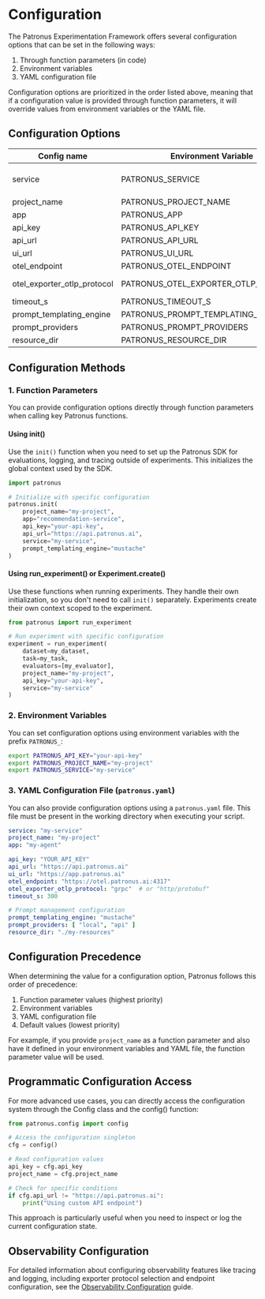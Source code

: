 # Configuration

The Patronus Experimentation Framework offers several configuration options that can be set in the following ways:

1. Through function parameters (in code)
1. Environment variables
1. YAML configuration file

Configuration options are prioritized in the order listed above, meaning that if a configuration value is provided through function parameters, it will override values from environment variables or the YAML file.

## Configuration Options

| Config name                 | Environment Variable                 | Default Value                                                                      |
| --------------------------- | ------------------------------------ | ---------------------------------------------------------------------------------- |
| service                     | PATRONUS_SERVICE                     | Defaults to value retrieved from `OTEL_SERVICE_NAME` env var or `platform.node()`. |
| project_name                | PATRONUS_PROJECT_NAME                | `Global`                                                                           |
| app                         | PATRONUS_APP                         | `default`                                                                          |
| api_key                     | PATRONUS_API_KEY                     |                                                                                    |
| api_url                     | PATRONUS_API_URL                     | `https://api.patronus.ai`                                                          |
| ui_url                      | PATRONUS_UI_URL                      | `https://app.patronus.ai`                                                          |
| otel_endpoint               | PATRONUS_OTEL_ENDPOINT               | `https://otel.patronus.ai:4317`                                                    |
| otel_exporter_otlp_protocol | PATRONUS_OTEL_EXPORTER_OTLP_PROTOCOL | Falls back to OTEL env vars, defaults to `grpc`                                    |
| timeout_s                   | PATRONUS_TIMEOUT_S                   | `300`                                                                              |
| prompt_templating_engine    | PATRONUS_PROMPT_TEMPLATING_ENGINE    | `f-string`                                                                         |
| prompt_providers            | PATRONUS_PROMPT_PROVIDERS            | `["local", "api"]`                                                                 |
| resource_dir                | PATRONUS_RESOURCE_DIR                | `./patronus`                                                                       |

## Configuration Methods

### 1. Function Parameters

You can provide configuration options directly through function parameters when calling key Patronus functions.

#### Using init()

Use the `init()` function when you need to set up the Patronus SDK for evaluations, logging, and tracing outside of experiments. This initializes the global context used by the SDK.

```python
import patronus

# Initialize with specific configuration
patronus.init(
    project_name="my-project",
    app="recommendation-service",
    api_key="your-api-key",
    api_url="https://api.patronus.ai",
    service="my-service",
    prompt_templating_engine="mustache"
)
```

#### Using run_experiment() or Experiment.create()

Use these functions when running experiments. They handle their own initialization, so you don't need to call `init()` separately. Experiments create their own context scoped to the experiment.

```python
from patronus import run_experiment

# Run experiment with specific configuration
experiment = run_experiment(
    dataset=my_dataset,
    task=my_task,
    evaluators=[my_evaluator],
    project_name="my-project",
    api_key="your-api-key",
    service="my-service"
)
```

### 2. Environment Variables

You can set configuration options using environment variables with the prefix `PATRONUS_`:

```bash
export PATRONUS_API_KEY="your-api-key"
export PATRONUS_PROJECT_NAME="my-project"
export PATRONUS_SERVICE="my-service"
```

### 3. YAML Configuration File (`patronus.yaml`)

You can also provide configuration options using a `patronus.yaml` file. This file must be present in the working directory when executing your script.

```yaml
service: "my-service"
project_name: "my-project"
app: "my-agent"

api_key: "YOUR_API_KEY"
api_url: "https://api.patronus.ai"
ui_url: "https://app.patronus.ai"
otel_endpoint: "https://otel.patronus.ai:4317"
otel_exporter_otlp_protocol: "grpc"  # or "http/protobuf"
timeout_s: 300

# Prompt management configuration
prompt_templating_engine: "mustache"
prompt_providers: [ "local", "api" ]
resource_dir: "./my-resources"
```

## Configuration Precedence

When determining the value for a configuration option, Patronus follows this order of precedence:

1. Function parameter values (highest priority)
1. Environment variables
1. YAML configuration file
1. Default values (lowest priority)

For example, if you provide `project_name` as a function parameter and also have it defined in your environment variables and YAML file, the function parameter value will be used.

## Programmatic Configuration Access

For more advanced use cases, you can directly access the configuration system through the Config class and the config() function:

```python
from patronus.config import config

# Access the configuration singleton
cfg = config()

# Read configuration values
api_key = cfg.api_key
project_name = cfg.project_name

# Check for specific conditions
if cfg.api_url != "https://api.patronus.ai":
    print("Using custom API endpoint")
```

This approach is particularly useful when you need to inspect or log the current configuration state.

## Observability Configuration

For detailed information about configuring observability features like tracing and logging, including exporter protocol selection and endpoint configuration, see the [Observability Configuration](../observability/configuration/) guide.
